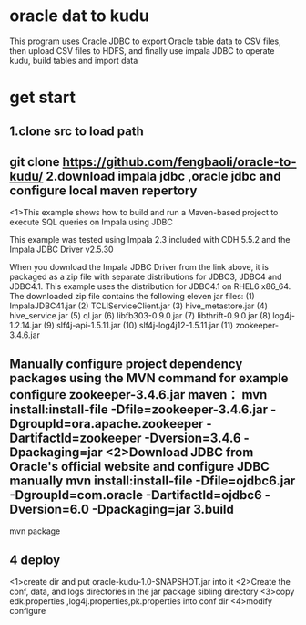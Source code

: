 oracle dat to kudu
==================
This program uses Oracle JDBC to export Oracle table data to CSV files, then upload CSV files to HDFS, and finally use impala JDBC to operate kudu, build tables and import data

get start
===================
1.clone src to load path
-----------------------
git clone https://github.com/fengbaoli/oracle-to-kudu/
2.download impala jdbc ,oracle jdbc and configure local maven repertory
-----------------------
<1>This example shows how to build and run a Maven-based project to execute SQL queries on Impala using JDBC

This example was tested using Impala 2.3 included with CDH 5.5.2 and the Impala JDBC Driver v2.5.30

When you download the Impala JDBC Driver from the link above, it is packaged as a zip file with separate distributions for JDBC3, JDBC4 and JDBC4.1. This example uses the distribution for JDBC4.1 on RHEL6 x86_64. The downloaded zip file contains the following eleven jar files:
(1)  ImpalaJDBC41.jar
(2)  TCLIServiceClient.jar
(3)  hive_metastore.jar
(4)  hive_service.jar
(5)  ql.jar
(6)  libfb303-0.9.0.jar
(7)  libthrift-0.9.0.jar
(8)  log4j-1.2.14.jar
(9)  slf4j-api-1.5.11.jar
(10) slf4j-log4j12-1.5.11.jar
(11) zookeeper-3.4.6.jar

Manually configure project dependency packages using the MVN command
for example configure zookeeper-3.4.6.jar maven：
mvn install:install-file -Dfile=zookeeper-3.4.6.jar -DgroupId=ora.apache.zookeeper -DartifactId=zookeeper -Dversion=3.4.6  -Dpackaging=jar
<2>Download JDBC from Oracle's official website and configure JDBC manually
mvn install:install-file -Dfile=ojdbc6.jar -DgroupId=com.oracle -DartifactId=ojdbc6 -Dversion=6.0  -Dpackaging=jar
3.build
---------------------------------
mvn package

4 deploy
------------------------------------
<1>create dir and put oracle-kudu-1.0-SNAPSHOT.jar into it
<2>Create the conf, data, and logs directories in the jar package sibling directory
<3>copy edk.properties ,log4j.properties,pk.properties into conf dir
<4>modify configure




